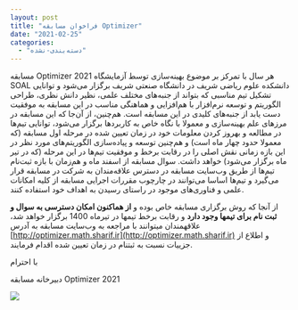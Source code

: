 ```yaml
---
layout: post
title: "فراخوان مسابقه Optimizer"
date: "2021-02-25"
categories: 
  - "دسته‌بندی-نشده"
---
```


مسابقه Optimizer 2021 هر سال با تمرکز بر موضوع بهینه‌سازی توسط آزمایشگاه SOAL دانشکده علوم ریاضی شریف در دانشگاه صنعتی شریف برگزار می‌شود و توانایی تشکیل تیم مناسبی که بتواند از جنبه‌های مختلف علمی، نظیر دانش نظری، طراحی الگوریتم و توسعه نرم‌افزار با هم‌افزایی و هماهنگی مناسب در این مسابقه به موفقیت دست یابد از جنبه‌های کلیدی در این مسابقه است. هم‌چنین، از آن‌جا که این مسابقه در مرزهای علم بهینه‌سازی و معمولا با نگاه خاص به کاربردها برگزار می‌شود، توانایی تیم‌ها در مطالعه و بهروز کردن معلومات خود در زمان تعیین شده در مرحله اول مسابقه (که معمولا حدود چهار ماه است) و هم‌چنین توسعه و پیاده‌سازی الگوریتم‌های مورد نظر در این بازه زمانی نقش اصلی را در رقابت برخط و موفقیت تیم‌ها در این مرحله (که در تیر ماه برگزار می‌شود) خواهد داشت. سوال مسابقه از اسفند ماه و هم‌زمان با بازه ثبت‌نام تیم‌ها از طریق وب‌سایت مسابقه در دسترس علاقه‌مندان به شرکت در مسابقه قرار می‌گیرد و تیم‌ها اساسا می‌توانند در چارچوب مقررات اجرایی مسابقه از کلیه امکانات علمی و فناوری‌های موجود در راستای رسیدن به اهداف خود استفاده کنند.

از آنجا که روش برگزاری مسابقه خاص بوده و **از هماکنون امکان دسترسی به سوال و ثبت نام برای تیمها وجود دارد** و رقابت برخط تیمها در تیرماه 1400 برگزار خواهد شد، علاقهمندان میتوانند با مراجعه به وب‌سایت مسابقه به آدرس [http://optimizer.math.sharif.ir](http://optimizer.math.sharif.ir) و اطلاع از جزییات نسبت به ثبتنام در زمان تعیین شده اقدام فرمایند.

با احترام

دبیرخانه مسابقه Optimizer 2021

![](https://lh3.googleusercontent.com/qS6NjOUGOlGs_Xn6STjBqGT-isjsp4xjMYhTHewlUcjfozLEBQMgczsIoHQBEwpt60myssD01bWtwv60RqRG1JiPcUdl-QYBW8nxYvtR5QPBaVDxhs9YAci5A9ddOB2-ZnEN8tc)
